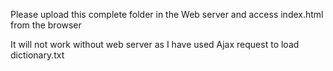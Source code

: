 Please upload this complete folder in the Web server and access index.html from the browser

It will not work without web server as I have used Ajax request to load dictionary.txt
